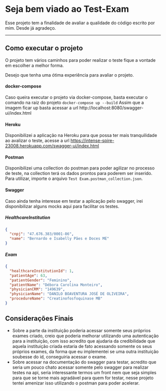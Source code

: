 Seja bem viado ao Test-Exam
===================


Esse projeto tem a finalidade de avaliar a qualidade do código escrito por mim. Desde já agradeço.

----------


Como executar o projeto
-------------

O projeto tem vários caminhos para poder realizar o teste fique a vontade em escolher a melhor forma.

Desejo que tenha uma ótima experiência para avaliar o projeto.

#### docker-compose

Caso queira executar o projeto via docker-compose, basta executar o comando na raiz do projeto `docker-compose up --build`
Assim que a imagem ficar up basta acessar a url http://localhost:8080/swagger-ui/index.html

#### Heroku

Disponibilizei a aplicação na Heroku para que possa ter mais tranquilidade ao avalizar o teste, acesse a url https://intense-spire-23008.herokuapp.com/swagger-ui/index.html

#### Postman

Disponibilizei uma collection do postman para poder agilizar no processo de teste, na collection terá os dados prontos para poderem ser inserido. Para utilizar, importe o arquivo `Test Exam.postman_collection.json`.

#### Swagger

Caso ainda tenha interesse em testar a aplicação pelo swagger, irei disponibilizar alguns mocks aqui para facilitar os testes.
##### HealthcareInstitution
```json
{
  "cnpj": "47.676.383/0001-86",
  "name": "Bernardo e Isabelly Pães e Doces ME"
}
```
##### Exam
```json
{
  "healthcareInstitutionId": 1,
  "patientAge": 63,
  "patientGender": "Feminino",
  "patientName": "Débora Carolina Monteiro",
  "physicianCRM": "149639",
  "physicianName": "DANILO BOAVENTURA JOSÉ DE OLIVEIRA",
  "procedureName": "Creatinofosfoquinase MB"
}
```

Considerações Finais
-------------

- Sobre a parte da instituição poderia acessar somente seus próprios exames criado, creio que poderia melhorar utilizando uma autenticação para a instituição, com isso acredito que ajudaria da credibilidade que aquela instituição criada estaria de fato acessando somente os seus próprios exames, da forma que eu implementei se uma outra instituição soubesse do id, conseguiria acessar o exame.
-  Sobre acessar na documentação do swagger para testar, acredito que seria um pouco chato acessar somente pelo swagger para realizar testes na api, seria interessante termos um front nem que seja simples para que se torne mais agradável para quem for testar, nesse projeto tentei amenizar isso utilizando o postman para poder acelerar. 

